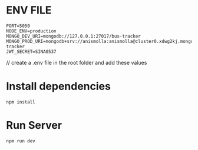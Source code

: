 # ENV FILE
```
PORT=5050
NODE_ENV=production
MONGO_DEV_URI=mongodb://127.0.0.1:27017/bus-tracker
MONGO_PROD_URI=mongodb+srv://anismolla:anismolla@cluster0.xdwg2kj.mongodb.net/bus-tracker
JWT_SECRET=SINA0537

```
// create a .env file in the root folder and add these values
# Install dependencies
```
npm install

```

# Run Server

```
npm run dev
```
